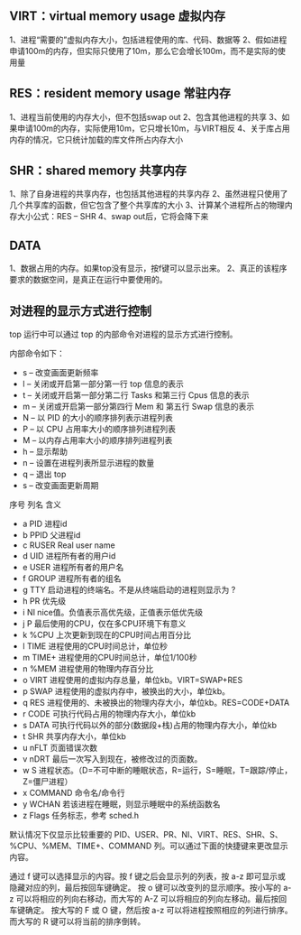 ## VIRT：virtual memory usage 虚拟内存
1、进程“需要的”虚拟内存大小，包括进程使用的库、代码、数据等
2、假如进程申请100m的内存，但实际只使用了10m，那么它会增长100m，而不是实际的使用量

## RES：resident memory usage 常驻内存
1、进程当前使用的内存大小，但不包括swap out
2、包含其他进程的共享
3、如果申请100m的内存，实际使用10m，它只增长10m，与VIRT相反
4、关于库占用内存的情况，它只统计加载的库文件所占内存大小

## SHR：shared memory 共享内存
1、除了自身进程的共享内存，也包括其他进程的共享内存
2、虽然进程只使用了几个共享库的函数，但它包含了整个共享库的大小
3、计算某个进程所占的物理内存大小公式：RES – SHR
4、swap out后，它将会降下来

## DATA
1、数据占用的内存。如果top没有显示，按f键可以显示出来。
2、真正的该程序要求的数据空间，是真正在运行中要使用的。

## 对进程的显示方式进行控制
top 运行中可以通过 top 的内部命令对进程的显示方式进行控制。

内部命令如下：
- s – 改变画面更新频率
- l – 关闭或开启第一部分第一行 top 信息的表示
- t – 关闭或开启第一部分第二行 Tasks 和第三行 Cpus 信息的表示
- m – 关闭或开启第一部分第四行 Mem 和 第五行 Swap 信息的表示
- N – 以 PID 的大小的顺序排列表示进程列表
- P – 以 CPU 占用率大小的顺序排列进程列表
- M – 以内存占用率大小的顺序排列进程列表
- h – 显示帮助
- n – 设置在进程列表所显示进程的数量
- q – 退出 top
- s – 改变画面更新周期

序号 列名 含义
- a PID 进程id
- b PPID 父进程id
- c RUSER Real user name
- d UID 进程所有者的用户id
- e USER 进程所有者的用户名
- f GROUP 进程所有者的组名
- g TTY 启动进程的终端名。不是从终端启动的进程则显示为 ?
- h PR 优先级
- i NI nice值。负值表示高优先级，正值表示低优先级
- j P 最后使用的CPU，仅在多CPU环境下有意义
- k %CPU 上次更新到现在的CPU时间占用百分比
- l TIME 进程使用的CPU时间总计，单位秒
- m TIME+ 进程使用的CPU时间总计，单位1/100秒
- n %MEM 进程使用的物理内存百分比
- o VIRT 进程使用的虚拟内存总量，单位kb。VIRT=SWAP+RES
- p SWAP 进程使用的虚拟内存中，被换出的大小，单位kb。
- q RES 进程使用的、未被换出的物理内存大小，单位kb。RES=CODE+DATA
- r CODE 可执行代码占用的物理内存大小，单位kb
- s DATA 可执行代码以外的部分(数据段+栈)占用的物理内存大小，单位kb
- t SHR 共享内存大小，单位kb
- u nFLT 页面错误次数
- v nDRT 最后一次写入到现在，被修改过的页面数。
- w S 进程状态。（D=不可中断的睡眠状态，R=运行，S=睡眠，T=跟踪/停止，Z=僵尸进程）
- x COMMAND 命令名/命令行
- y WCHAN 若该进程在睡眠，则显示睡眠中的系统函数名
- z Flags 任务标志，参考 sched.h

默认情况下仅显示比较重要的 PID、USER、PR、NI、VIRT、RES、SHR、S、%CPU、%MEM、TIME+、COMMAND 列。可以通过下面的快捷键来更改显示内容。

通过 f 键可以选择显示的内容。按 f 键之后会显示列的列表，按 a-z 即可显示或隐藏对应的列，最后按回车键确定。
按 o 键可以改变列的显示顺序。按小写的 a-z 可以将相应的列向右移动，而大写的 A-Z 可以将相应的列向左移动。最后按回车键确定。
按大写的 F 或 O 键，然后按 a-z 可以将进程按照相应的列进行排序。而大写的 R 键可以将当前的排序倒转。
